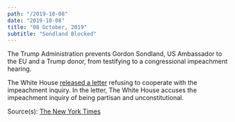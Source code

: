 ```yaml
---
path: "/2019-10-08"
date: "2019-10-08"
title: "08 October, 2019"
subtitle: "Sondland Blocked"
---
```


The Trump Administration prevents Gordon Sondland, US Ambassador to the EU and a Trump donor, from testifying to a congressional impeachment hearing.

The White House <a href="https://www.nytimes.com/interactive/2019/10/08/us/politics/white-house-letter-impeachment.html" target="_blank" rel="noopener noreferrer">released a letter</a> refusing to cooperate with the impeachment inquiry. In the letter, The White House accuses the impeachment inquiry of being partisan and unconstitutional.

Source(s): <a href="https://www.nytimes.com/2019/10/08/us/politics/sondland-trump-ukraine-impeach.html" target="_blank" rel="noopener noreferrer">The New York Times</a>
